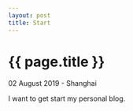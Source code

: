```yaml
---
layout: post
title: Start
---
```


{{ page.title }}
================

<p class="meta">02 August 2019 - Shanghai</p>

I want to get start my personal blog.